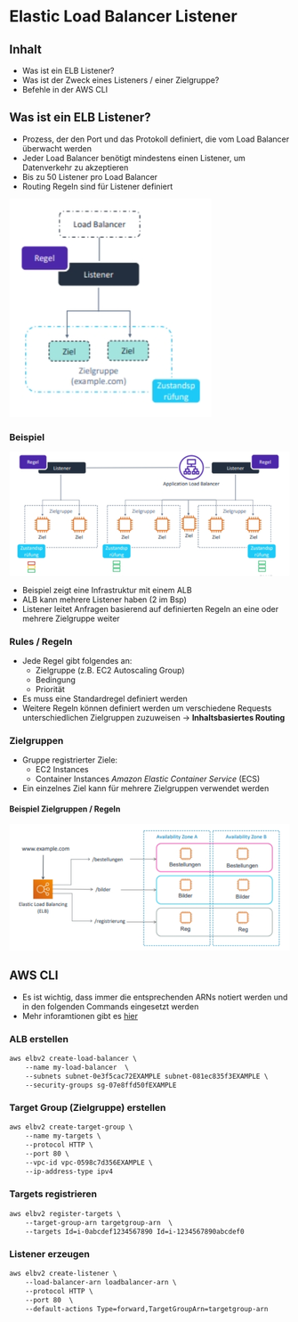 # Elastic Load Balancer Listener

## Inhalt

- Was ist ein ELB Listener?
- Was ist der Zweck eines Listeners / einer Zielgruppe?
- Befehle in der AWS CLI

## Was ist ein ELB Listener?

- Prozess, der den Port und das Protokoll definiert, die vom Load Balancer überwacht werden
- Jeder Load Balancer benötigt mindestens einen Listener, um Datenverkehr zu akzeptieren
- Bis zu 50 Listener pro Load Balancer
- Routing Regeln sind für Listener definiert

![ELB Listener](./img/elb-listener.png)

### Beispiel

![ALB Listener Example](./img/alb-listener-example.png)

- Beispiel zeigt eine Infrastruktur mit einem ALB
- ALB kann mehrere Listener haben (2 im Bsp)
- Listener leitet Anfragen basierend auf definierten Regeln an eine oder mehrere Zielgruppe weiter

### Rules / Regeln

- Jede Regel gibt folgendes an:
  - Zielgruppe (z.B. EC2 Autoscaling Group)
  - Bedingung
  - Priorität
- Es muss eine Standardregel definiert werden
- Weitere Regeln können definiert werden um verschiedene Requests unterschiedlichen Zielgruppen zuzuweisen
-> **Inhaltsbasiertes Routing**

### Zielgruppen

- Gruppe registrierter Ziele:
  - EC2 Instances
  - Container Instances *Amazon Elastic Container Service* (ECS)
- Ein einzelnes Ziel kann für mehrere Zielgruppen verwendet werden

#### Beispiel Zielgruppen / Regeln

![Example Target Group / Rules](./img/alb-rules-target-group-example.png)

## AWS CLI

- Es ist wichtig, dass immer die entsprechenden ARNs notiert werden und in den folgenden Commands eingesetzt werden
- Mehr inforamtionen gibt es [hier](https://docs.aws.amazon.com/elasticloadbalancing/latest/application/tutorial-application-load-balancer-cli.html)

### ALB erstellen

```console
aws elbv2 create-load-balancer \
    --name my-load-balancer  \
    --subnets subnet-0e3f5cac72EXAMPLE subnet-081ec835f3EXAMPLE \
    --security-groups sg-07e8ffd50fEXAMPLE
```

### Target Group (Zielgruppe) erstellen

```console
aws elbv2 create-target-group \
    --name my-targets \
    --protocol HTTP \
    --port 80 \
    --vpc-id vpc-0598c7d356EXAMPLE \
    --ip-address-type ipv4
```

### Targets registrieren

```console
aws elbv2 register-targets \
    --target-group-arn targetgroup-arn  \
    --targets Id=i-0abcdef1234567890 Id=i-1234567890abcdef0
```

### Listener erzeugen

```console
aws elbv2 create-listener \
    --load-balancer-arn loadbalancer-arn \
    --protocol HTTP \
    --port 80  \
    --default-actions Type=forward,TargetGroupArn=targetgroup-arn
```
